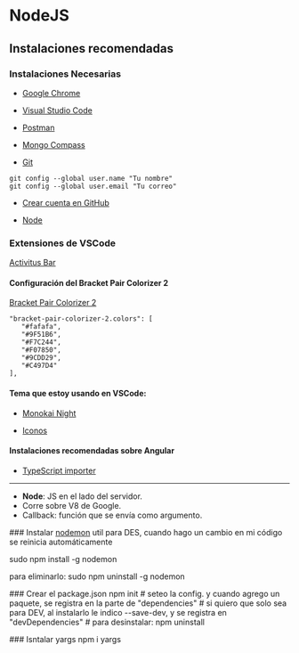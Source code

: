 # NodeJS

## Instalaciones recomendadas

### Instalaciones Necesarias
* [Google Chrome](https://www.google.com/chrome/)

* [Visual Studio Code](https://code.visualstudio.com/)

* [Postman](https://www.postman.com/downloads/)

* [Mongo Compass](https://www.mongodb.com/try/download/compass)

* [Git](https://git-scm.com/)

```
git config --global user.name "Tu nombre"    
git config --global user.email "Tu correo" 
```

* [Crear cuenta en GitHub](https://github.com/)

* [Node](https://nodejs.org/es/)


### Extensiones de VSCode
[Activitus Bar](https://marketplace.visualstudio.com/items?itemName=Gruntfuggly.activitusbar)

#### Configuración del Bracket Pair Colorizer 2

[Bracket Pair Colorizer 2](https://marketplace.visualstudio.com/items?itemName=CoenraadS.bracket-pair-colorizer-2)

```
"bracket-pair-colorizer-2.colors": [  
   "#fafafa",  
   "#9F51B6",   
   "#F7C244",  
   "#F07850",  
   "#9CDD29",  
   "#C497D4"  
],
``` 
#### Tema que estoy usando en VSCode:

* [Monokai Night](https://marketplace.visualstudio.com/items?itemName=fabiospampinato.vscode-monokai-night)

* [Iconos](https://marketplace.visualstudio.com/items?itemName=PKief.material-icon-theme)

#### Instalaciones recomendadas sobre Angular

* [TypeScript importer](https://marketplace.visualstudio.com/items?itemName=pmneo.tsimporter)


---

+ **Node**: JS en el lado del servidor.
+ Corre sobre V8 de Google.
+ Callback: función que se envía como argumento.


### Instalar [nodemon](https://www.npmjs.com/package/nodemon)
util para DES, cuando hago un cambio en mi código se reinicia automáticamente

sudo npm install -g nodemon

para eliminarlo:
sudo npm uninstall -g nodemon


### Crear el package.json
npm init 
# seteo la config. y cuando agrego un paquete, se registra en la parte de "dependencies"
# si quiero que solo sea para DEV, al instalarlo le indico --save-dev, y se registra en "devDependencies"
# para desinstalar: npm uninstall <paquete>


### Isntalar yargs
npm i yargs
